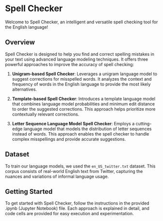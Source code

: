 # Spell Checker

Welcome to Spell Checker, an intelligent and versatile spell checking tool for the English language!

## Overview

Spell Checker is designed to help you find and correct spelling mistakes in your text using advanced language modeling techniques. It offers three powerful approaches to improve the accuracy of spell checking:

1. **Unigram-based Spell Checker**: Leverages a unigram language model to suggest corrections for misspelled words. It analyzes the context and frequency of words in the English language to provide the most likely alternatives.

2. **Template-based Spell Checker**: Introduces a template language model that combines language model probabilities and minimum edit distance to order the suggested corrections. This approach helps prioritize more contextually relevant corrections.

3. **Letter Sequence Language Model Spell Checker**: Employs a cutting-edge language model that models the distribution of letter sequences instead of words. This approach enables the spell checker to handle complex misspellings and provide accurate suggestions.

## Dataset

To train our language models, we used the `en_US_twitter.txt` dataset. This corpus consists of real-world English text from Twitter, capturing the nuances and variations of informal language usage.

## Getting Started

To get started with Spell Checker, follow the instructions in the provided .ipynb (Jupyter Notebook) file. Each approach is explained in detail, and code cells are provided for easy execution and experimentation.
